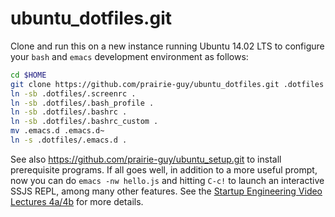 ubuntu_dotfiles.git
============
Clone and run this on a new instance running Ubuntu 14.02 LTS to
configure your `bash` and `emacs` development environment as follows:

```sh
cd $HOME
git clone https://github.com/prairie-guy/ubuntu_dotfiles.git .dotfiles
ln -sb .dotfiles/.screenrc .
ln -sb .dotfiles/.bash_profile .
ln -sb .dotfiles/.bashrc .
ln -sb .dotfiles/.bashrc_custom .
mv .emacs.d .emacs.d~
ln -s .dotfiles/.emacs.d .
```

See also https://github.com/prairie-guy/ubuntu_setup.git to install prerequisite
programs. If all goes well, in addition to a more useful prompt, now you can
do `emacs -nw hello.js` and hitting `C-c!` to launch an interactive SSJS
REPL, among many other features. See the
[Startup Engineering Video Lectures 4a/4b](https://class.coursera.org/startup-001/lecture/index)
for more details.
